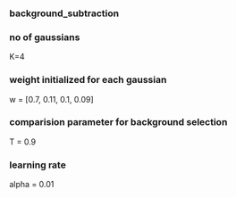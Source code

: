 ### background_subtraction

### no of gaussians
K=4 

### weight initialized for each gaussian
w = [0.7, 0.11, 0.1, 0.09] 

### comparision parameter for background selection
T = 0.9 

### learning rate
alpha = 0.01 


